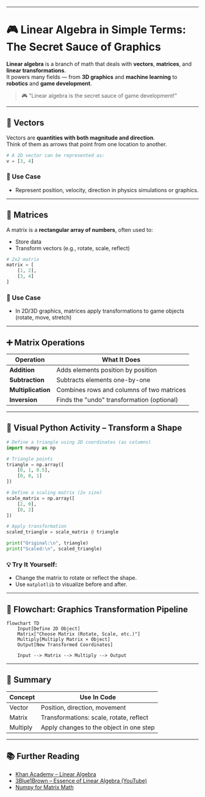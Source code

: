 
---

# 🎮 Linear Algebra in Simple Terms: The Secret Sauce of Graphics

**Linear algebra** is a branch of math that deals with **vectors**, **matrices**, and **linear transformations**.  
It powers many fields — from **3D graphics** and **machine learning** to **robotics** and **game development**.

> 🎮 "Linear algebra is the secret sauce of game development!"

---

## 🔁 Vectors

Vectors are **quantities with both magnitude and direction**.  
Think of them as arrows that point from one location to another.

```python
# A 2D vector can be represented as:
v = [3, 4]
````

### 📌 Use Case

* Represent position, velocity, direction in physics simulations or graphics.

---

## 🧮 Matrices

A matrix is a **rectangular array of numbers**, often used to:

* Store data
* Transform vectors (e.g., rotate, scale, reflect)

```python
# 2x2 matrix
matrix = [
    [1, 2],
    [3, 4]
]
```

### 📌 Use Case

* In 2D/3D graphics, matrices apply transformations to game objects (rotate, move, stretch)

---

## ➕ Matrix Operations

| Operation          | What It Does                               |
| ------------------ | ------------------------------------------ |
| **Addition**       | Adds elements position by position         |
| **Subtraction**    | Subtracts elements one-by-one              |
| **Multiplication** | Combines rows and columns of two matrices  |
| **Inversion**      | Finds the "undo" transformation (optional) |

---

## 🔁 Visual Python Activity – Transform a Shape

```python
# Define a triangle using 2D coordinates (as columns)
import numpy as np

# Triangle points
triangle = np.array([
    [0, 1, 0.5],
    [0, 0, 1]
])

# Define a scaling matrix (2x size)
scale_matrix = np.array([
    [2, 0],
    [0, 2]
])

# Apply transformation
scaled_triangle = scale_matrix @ triangle

print("Original:\n", triangle)
print("Scaled:\n", scaled_triangle)
```

### 💡 Try It Yourself:

* Change the matrix to rotate or reflect the shape.
* Use `matplotlib` to visualize before and after.

---

## 🔄 Flowchart: Graphics Transformation Pipeline

```mermaid
flowchart TD
    Input[Define 2D Object]
    Matrix["Choose Matrix (Rotate, Scale, etc.)"]
    Multiply[Multiply Matrix × Object]
    Output[New Transformed Coordinates]

    Input --> Matrix --> Multiply --> Output
```

---

## 🧠 Summary

| Concept  | Use In Code                             |
| -------- | --------------------------------------- |
| Vector   | Position, direction, movement           |
| Matrix   | Transformations: scale, rotate, reflect |
| Multiply | Apply changes to the object in one step |

---

## 📚 Further Reading

* [Khan Academy – Linear Algebra](https://www.khanacademy.org/math/linear-algebra)
* [3Blue1Brown – Essence of Linear Algebra (YouTube)](https://www.youtube.com/watch?v=kjBOesZCoqc)
* [Numpy for Matrix Math](https://numpy.org/)

